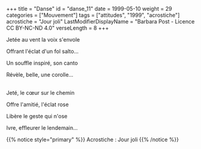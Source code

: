 +++
title = "Danse"
id = "danse_11"
date = 1999-05-10
weight = 29
categories = ["Mouvement"]
tags = ["attitudes", "1999", "acrostiche"]
acrostiche = "Jour joli"
LastModifierDisplayName = "Barbara Post - Licence CC BY-NC-ND 4.0"
verseLength = 8
+++

Jetée au vent la voix s'envole

Offrant l'éclat d'un fol salto...

Un souffle inspiré, son canto

Révèle, belle, une corolle...

 \
Jeté, le cœur sur le chemin

Offre l'amitié, l'éclat rose

Libère le geste qui n'ose

Ivre, effleurer le lendemain...

{{% notice style="primary" %}}
Acrostiche : Jour joli
{{% /notice %}}
